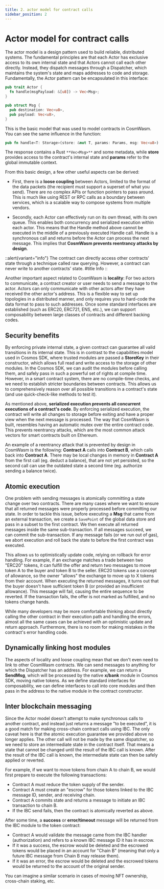 ```yaml
---
title: 2. actor model for contract calls
sidebar_position: 2
---
```


# Actor model for contract calls
The actor model is a design pattern used to build reliable, distributed systems. The fundamental principles are that each Actor has exclusive access to its own internal state and that Actors cannot call each other directly. Instead, they dispatch messages through a Dispatcher, which maintains the system's state and maps addresses to code and storage. Fundamentally, the Actor pattern can be encapsulated in this interface:

```rust
pub trait Actor {
  fn handle(msgPayload: &[u8]) -> Vec<Msg>;
}

pub struct Msg {
  pub destination: Vec<u8>,
  pub payload: Vec<u8>,
}
```

This is the basic model that was used to model contracts in CosmWasm. You can see the same influence in the function:

```rust
pub fn handle<T: Storage>(store: &mut T, params: Params, msg: Vec<u8>) -> Result<Response>
```

The response contains a Rust `**Vec<Msg>**` and some metadata, while **store** provides access to the contract's internal state and **params** refer to the global immutable context. 

From this basic design, a few other useful aspects can be derived:

- First, there is a **loose coupling** between Actors, limited to the format of the data packets (the recipient must support a superset of what you send). There are no complex APIs or function pointers to pass around. This is much like using REST or RPC calls as a boundary between services, which is a scalable way to compose systems from multiple vendors.

- Secondly, each Actor can effectively run on its own thread, with its own queue. This enables both concurrency and serialized execution within each actor. This means that the Handle method above cannot be executed in the middle of a previously executed Handle call. Handle is a synchronous call and returns before the Actor can process the next message. This implies that **CosmWasm prevents reentrancy attacks by design**.

::alert{variant="info"}
The contract can directly access other contracts' state through a technique called raw querying. However, a contract can never write to another contracts' state.
#title
Info
::

Another important aspect related to CosmWasm is **locality**: For two actors to communicate, a contract creator or user needs to send a message to the actor. Actors can only communicate with other actors after they have received the other actor's address. This is a flexible way to set up topologies in a distributed manner, and only requires you to hard-code the data format to pass to such addresses. Once some standard interfaces are established (such as ERC20, ERC721, ENS, etc.), we can support composability between large classes of contracts and different backing codes.

## Security benefits
By enforcing private internal state, a given contract can guarantee all valid transitions in its internal state. This is in contrast to the capabilities model used in Cosmos SDK, where trusted modules are passed a **StoreKey** in their constructor, which allows full read and write access to the storage of other modules. In the Cosmos SDK, we can audit the modules before calling them, and safely pass in such a powerful set of rights at compile time.  However, in a smart contract system, there are no compile-time checks, and we need to establish stricter boundaries between contracts. This allows us to comprehensively reason over all possible transitions in a contract's state (and use quick-check-like methods to test it).

As mentioned above, **serialized execution prevents all concurrent executions of a contract's code**. By enforcing serialized execution, the contract will write all changes to storage before exiting and have a proper view when the next message is processed. The way that CosmWasm is built, resembles having an automatic mutex over the entire contract code. This prevents reentrancy attacks, which are the most common attack vectors for smart contracts built on Ethereum. 

An example of a reentrancy attack that is prevented by design in CosmWasm is the following:
**Contract A** calls into **Contract B**, which calls back into **Contract A**. There may be local changes in memory in **Contract A** from the first call (eg. deduct a balance), that are not yet persisted, so the second call can use the outdated state a second time (eg. authorize sending a balance twice).

## Atomic execution
One problem with sending messages is atomically committing a state change over two contracts. There are many cases where we want to ensure that all returned messages were properly processed before committing our state. In order to tackle this issue, before executing a **Msg** that came from an external transaction, we create a `SavePoint` of the global data store and pass in a subset to the first contract. We then execute all returned messages inside the same sub-transaction. If all messages succeed, we can commit the sub-transaction. If any message fails (or we run out of gas), we abort execution and roll back the state to before the first contract was executed.

This allows us to optimistically update code, relying on rollback for error handling. For example, if an exchange matches a trade between two "ERC20" tokens, it can fulfill the offer and return two messages to move token A to the buyer and token B to the seller. ERC20 tokens use a concept of allowance, so the owner "allows" the exchange to move up to X tokens from their account. When executing the returned messages, it turns out that the buyer doesn't have sufficient token B (or provided an insufficient allowance). This message will fail, causing the entire sequence to be reverted. If the transaction fails, the offer is not marked as fulfilled, and no tokens change hands.

While many developers may be more comfortable thinking about directly calling the other contract in their execution path and handling the errors, almost all the same cases can be achieved with an optimistic update and return approach. Furthermore, there is no room for making mistakes in the contract's error handling code.

## Dynamically linking host modules
The aspects of locality and loose coupling mean that we don't even need to link to other CosmWasm contracts. We can send messages to anything for which the Dispatcher has an address. For example, we can return a **SendMsg**, which will be processed by the native **x/bank** module in Cosmos SDK, moving native tokens. As we define standard interfaces for composability, we can define interfaces to call into core modules and then pass in the address to the native module in the contract constructor.

## Inter blockchain messaging
Since the Actor model doesn't attempt to make synchronous calls to another contract, and instead just returns a message "to be executed", it is a good match for making cross-chain contract calls using IBC. The only caveat here is that the atomic execution guarantee we provided above no longer applies. The other call will not be made by the same dispatcher, so we need to store an intermediate state in the contract itself. That means a state that cannot be changed until the result of the IBC call is known. After the result of the IBC call is known, the intermediate state can then be safely applied or reverted.

For example, if we want to move tokens from chain A to chain B, we would first prepare to execute the following transactions:

- Contract A must reduce the token supply of the sender.
- Contract A must create an "escrow" for those tokens linked to the IBC message ID, sender, and receiving chain.
- Contract A commits state and returns a message to initiate an IBC transaction to chain B.
- If the IBC send fails, then the contract is atomically reverted as above.

After some time, a **success** or **error/timeout** message will be returned from the IBC module to the token contract:

- Contract A would validate the message came from the IBC handler (authorization) and refers to a known IBC message ID it has in escrow.
- If it was a success, the escrow would be deleted and the escrowed tokens would be placed in an account for "Chain B" (meaning that only a future IBC message from Chain B may release them).
- If it was an error, the escrow would be deleted and the escrowed tokens would be returned to the account of the original sender.

You can imagine a similar scenario in cases of moving NFT ownership, cross-chain staking, etc.

